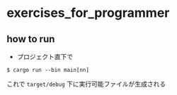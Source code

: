# exercises_for_programmer

## how to run
- プロジェクト直下で
```
$ cargo run --bin main[nn]
```
これで `target/debug` 下に実行可能ファイルが生成される

